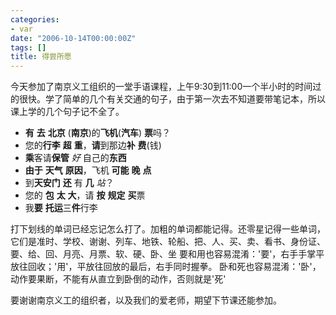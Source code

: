 ```yaml
---
categories:
- var
date: "2006-10-14T00:00:00Z"
tags: []
title: 得尝所愿
---
```


今天参加了南京义工组织的一堂手语课程，上午9:30到11:00一个半小时的时间过的很快。学了简单的几个有关交通的句子，由于第一次去不知道要带笔记本，所以课上学的几个句子记不全了。

- **有** **去** **北京** (**南京**)的**飞机**(**汽车**) **票**吗？
- 您的**行李** **超** **重**，**请**到那边**补** **费**(钱)
- **乘**客请**保管** _好_ 自己的**东西**
- **由于** **天气** **原因**，飞机 **可能** **晚** **点**
- 到**天安门** **还** 有 **几** _站_？
- 您的 **包** **太** **大**，请 **按** **规定** **买**票
- 我**要** **托运**三**件**行李

打下划线的单词已经忘记怎么打了。加粗的单词都能记得。还零星记得一些单词，它们是准时、学校、谢谢、列车、地铁、轮船、把、人、买、卖、看书、身份证、要、给、回、月亮、月票、软、硬、卧、坐
要和用也容易混淆：'要'，右手手掌平放往回收；'用'，平放往回放的最后，右手同时握拳。
卧和死也容易混淆：'卧'，动作要果断，不能有从直立到卧倒的动作，否则就是'死'

要谢谢南京义工的组织者，以及我们的爱老师，期望下节课还能参加。
